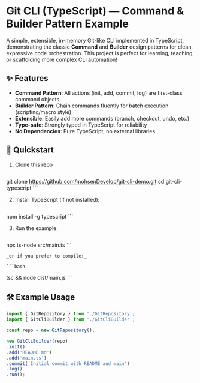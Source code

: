 # Git CLI (TypeScript) — Command & Builder Pattern Example

A simple, extensible, in-memory Git-like CLI implemented in TypeScript, demonstrating the classic **Command** and **Builder** design patterns for clean, expressive code orchestration. This project is perfect for learning, teaching, or scaffolding more complex CLI automation!

## ✨ Features

- **Command Pattern**: All actions (init, add, commit, log) are first-class command objects
- **Builder Pattern**: Chain commands fluently for batch execution (scripting/macro style)
- **Extensible**: Easily add more commands (branch, checkout, undo, etc.)
- **Type-safe**: Strongly typed in TypeScript for reliability
- **No Dependencies**: Pure TypeScript, no external libraries

## 🚀 Quickstart

1. Clone this repo

    ```bash
git clone https://github.com/mohsenDevelop/git-cli-demo.git
cd git-cli-typescript
    ```

2. Install TypeScript (if not installed):

    ```bash
npm install -g typescript
    ```

3. Run the example:

    ```bash
npx ts-node src/main.ts
    ```

    _or if you prefer to compile:_

    ```bash
tsc && node dist/main.js
    ```

## 🛠 Example Usage

```typescript
import { GitRepository } from './GitRepository';
import { GitCliBuilder } from './GitCliBuilder';

const repo = new GitRepository();

new GitCliBuilder(repo)
.init()
.add('README.md')
.add('main.ts')
.commit('Initial commit with README and main')
.log()
.run();
